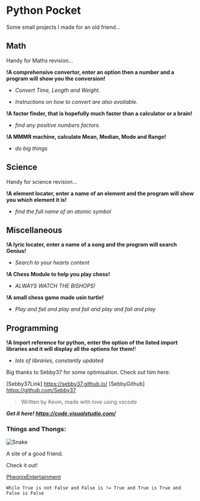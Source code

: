 # Python Pocket
Some small projects I made for an old friend...

## Math
Handy for Maths revision...

**!A comprehensive convertor, enter an option then a number and a program will show you the conversion!**

- *Convert Time, Length and Weight.*

- *Instructions on how to convert are also available.*


**!A factor finder, that is hopefully much faster than a calculator or a brain!**

- *find any positive numbers factors.*

**!A MMMR machine, calculate Mean, Median, Mode and Range!**
- *do big things*


## Science
Handy for science revision...

**!A element locater, enter a name of an element and the program will show you which element it is!**

- *find the full name of an atomic symbol*

## Miscellaneous

**!A lyric locater, enter a name of a song and the program will search Genius!**

- *Search to your hearts content*

**!A Chess Module to help you play chess!**

- *ALWAYS WATCH THE BISHOPS!*

**!A small chess game made usin turtle!**
- *Play and fail and play and fail and play and fail and play*

## Programming

**!A Import reference for python, enter the option of the listed import libraries and it will display all the options for them!**!
- *lots of libraries, constantly updated*


Big thanks to Sebby37 for some optimisation.
Check out him here:

[Sebby37Link] https://sebby37.github.io/
[SebbyGithub] https://github.com/Sebby37

>Written by Kevin, made with love using vscode

***Get it here! https://code.visualstudio.com/***

### Things and Thongs:

![Snake](https://www.python.org/static/community_logos/python-logo-master-v3-TM-flattened.png)

A site of a good friend.

Check it out! 

[PheonixEntertainment](https://phoenix-entertainment.github.io/Phoenix-Entertainment/)

`While True is not False and False is != True and True is True and False is False`

